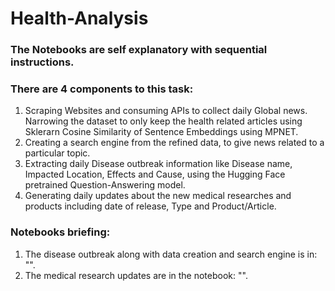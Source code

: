 # Health-Analysis


### The Notebooks are self explanatory with sequential instructions.


### There are 4 components to this task:
1. Scraping Websites and consuming APIs to collect daily Global news. Narrowing the dataset to only keep the health related articles using Sklerarn Cosine Similarity of Sentence Embeddings using MPNET.
2. Creating a search engine from the refined data, to give news related to a particular topic.
3. Extracting daily Disease outbreak information like Disease name, Impacted Location, Effects and Cause, using the Hugging Face pretrained Question-Answering model.
4. Generating daily updates about the new medical researches and products including date of release, Type and Product/Article.

### Notebooks briefing:
1. The disease outbreak along with data creation and search engine is in: "".
2. The medical research updates are in the notebook: "".
